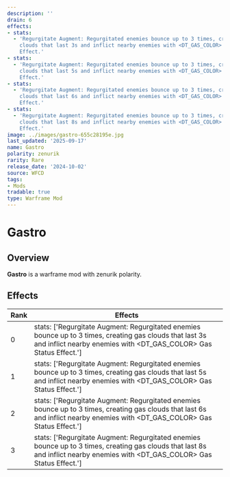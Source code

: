 ```yaml
---
description: ''
drain: 6
effects:
- stats:
  - 'Regurgitate Augment: Regurgitated enemies bounce up to 3 times, creating gas
    clouds that last 3s and inflict nearby enemies with <DT_GAS_COLOR> Gas Status
    Effect.'
- stats:
  - 'Regurgitate Augment: Regurgitated enemies bounce up to 3 times, creating gas
    clouds that last 5s and inflict nearby enemies with <DT_GAS_COLOR> Gas Status
    Effect.'
- stats:
  - 'Regurgitate Augment: Regurgitated enemies bounce up to 3 times, creating gas
    clouds that last 6s and inflict nearby enemies with <DT_GAS_COLOR> Gas Status
    Effect.'
- stats:
  - 'Regurgitate Augment: Regurgitated enemies bounce up to 3 times, creating gas
    clouds that last 8s and inflict nearby enemies with <DT_GAS_COLOR> Gas Status
    Effect.'
image: ../images/gastro-655c28195e.jpg
last_updated: '2025-09-17'
name: Gastro
polarity: zenurik
rarity: Rare
release_date: '2024-10-02'
source: WFCD
tags:
- Mods
tradable: true
type: Warframe Mod
---
```


# Gastro

## Overview

**Gastro** is a warframe mod with zenurik polarity.

## Effects

| Rank | Effects |
|------|----------|
| 0 | stats: ['Regurgitate Augment: Regurgitated enemies bounce up to 3 times, creating gas clouds that last 3s and inflict nearby enemies with <DT_GAS_COLOR> Gas Status Effect.'] |
| 1 | stats: ['Regurgitate Augment: Regurgitated enemies bounce up to 3 times, creating gas clouds that last 5s and inflict nearby enemies with <DT_GAS_COLOR> Gas Status Effect.'] |
| 2 | stats: ['Regurgitate Augment: Regurgitated enemies bounce up to 3 times, creating gas clouds that last 6s and inflict nearby enemies with <DT_GAS_COLOR> Gas Status Effect.'] |
| 3 | stats: ['Regurgitate Augment: Regurgitated enemies bounce up to 3 times, creating gas clouds that last 8s and inflict nearby enemies with <DT_GAS_COLOR> Gas Status Effect.'] |

